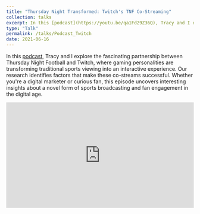```yaml
---
title: "Thursday Night Transformed: Twitch's TNF Co-Streaming"
collection: talks
excerpt: In this [podcast](https://youtu.be/qa1Fd29Z36Q), Tracy and I dive into the innovative partnership between the NFL and Twitch, examining how gaming personalities are transforming Thursday Night Football through interactive co-streaming. We share the research findings on what makes TNF co-streaming unique.
type: "Talk"
permalink: /talks/Podcast_Twitch
date: 2021-06-16
---
```


In this [podcast](https://youtu.be/qa1Fd29Z36Q), Tracy and I explore the fascinating partnership between Thursday Night Football and Twitch, where gaming personalities are transforming traditional sports viewing into an interactive experience. Our research identifies factors that make these co-streams successful. Whether you're a digital marketer or curious fan, this episode uncovers interesting insights about a novel form of sports broadcasting and fan engagement in the digital age.

<iframe src="https://www.youtube.com/embed/qa1Fd29Z36Q" 
    style="display: block; width: 100%; aspect-ratio: 16/9; margin-bottom: 1em;"
    frameborder="0" 
    allow="accelerometer; autoplay; clipboard-write; encrypted-media; gyroscope; picture-in-picture" 
    allowfullscreen>
</iframe>
